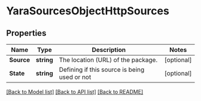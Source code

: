 # YaraSourcesObjectHttpSources

## Properties

Name | Type | Description | Notes
------------ | ------------- | ------------- | -------------
**Source** | **string** | The location (URL) of the package. | [optional] 
**State** | **string** | Defining if this source is being used or not | [optional] 

[[Back to Model list]](../README.md#documentation-for-models) [[Back to API list]](../README.md#documentation-for-api-endpoints) [[Back to README]](../README.md)


